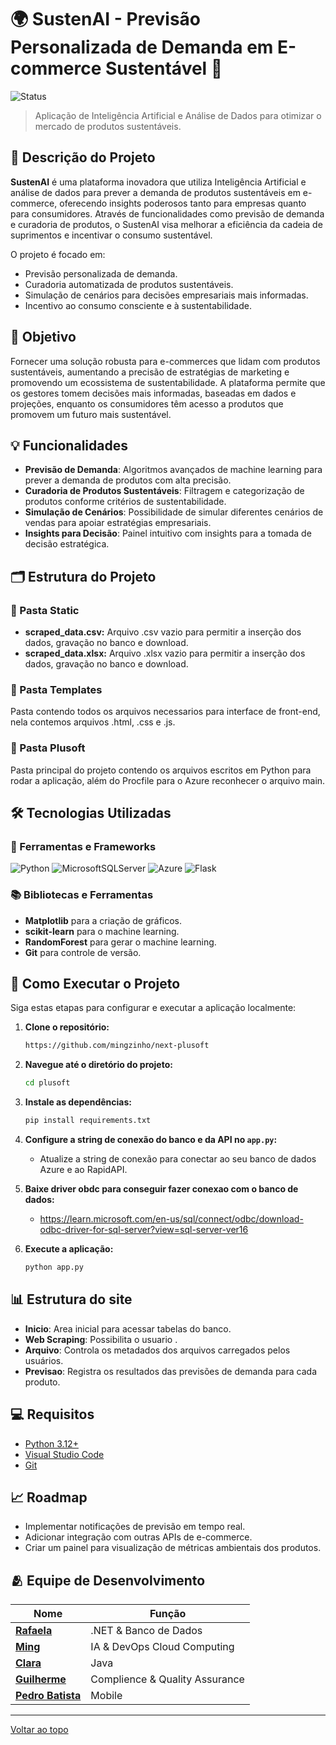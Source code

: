 # 🌍 SustenAI - Previsão Personalizada de Demanda em E-commerce Sustentável 🌱
![Status](https://img.shields.io/badge/STATUS-EM%20DESENVOLVIMENTO-yellow?style=for-the-badge)

> Aplicação de Inteligência Artificial e Análise de Dados para otimizar o mercado de produtos sustentáveis.

## 📌 Descrição do Projeto

**SustenAI** é uma plataforma inovadora que utiliza Inteligência Artificial e análise de dados para prever a demanda de produtos sustentáveis em e-commerce, oferecendo insights poderosos tanto para empresas quanto para consumidores. Através de funcionalidades como previsão de demanda e curadoria de produtos, o SustenAI visa melhorar a eficiência da cadeia de suprimentos e incentivar o consumo sustentável.

O projeto é focado em:

- Previsão personalizada de demanda.
- Curadoria automatizada de produtos sustentáveis.
- Simulação de cenários para decisões empresariais mais informadas.
- Incentivo ao consumo consciente e à sustentabilidade.

## 🎯 Objetivo

Fornecer uma solução robusta para e-commerces que lidam com produtos sustentáveis, aumentando a precisão de estratégias de marketing e promovendo um ecossistema de sustentabilidade. A plataforma permite que os gestores tomem decisões mais informadas, baseadas em dados e projeções, enquanto os consumidores têm acesso a produtos que promovem um futuro mais sustentável.

## 💡 Funcionalidades

- **Previsão de Demanda**: Algoritmos avançados de machine learning para prever a demanda de produtos com alta precisão.
- **Curadoria de Produtos Sustentáveis**: Filtragem e categorização de produtos conforme critérios de sustentabilidade.
- **Simulação de Cenários**: Possibilidade de simular diferentes cenários de vendas para apoiar estratégias empresariais.
- **Insights para Decisão**: Painel intuitivo com insights para a tomada de decisão estratégica.

## 🗂️ Estrutura do Projeto

### 📂 Pasta Static
- **scraped_data.csv:** Arquivo .csv vazio para permitir a inserção dos dados, gravação no banco e download.
- **scraped_data.xlsx:** Arquivo .xlsx vazio para permitir a inserção dos dados, gravação no banco e download.

### 📂 Pasta Templates
Pasta contendo todos os arquivos necessarios para interface de front-end, nela contemos arquivos .html, .css e .js.

### 📂 Pasta Plusoft
Pasta principal do projeto contendo os arquivos escritos em Python para rodar a aplicação, além do Procfile para o Azure reconhecer o arquivo main.

## 🛠️ Tecnologias Utilizadas

### 🔧 Ferramentas e Frameworks
![Python](https://img.shields.io/badge/python-3670A0?style=for-the-badge&logo=python&logoColor=ffdd54)
![MicrosoftSQLServer](https://img.shields.io/badge/Microsoft%20SQL%20Server-CC2927?style=for-the-badge&logo=microsoft%20sql%20server&logoColor=white)
![Azure](https://img.shields.io/badge/azure-%230072C6.svg?style=for-the-badge&logo=microsoftazure&logoColor=white)
![Flask](https://img.shields.io/badge/flask-%23000.svg?style=for-the-badge&logo=flask&logoColor=white)


### 📚 Bibliotecas e Ferramentas
- **Matplotlib** para a criação de gráficos.
- **scikit-learn** para o machine learning.
- **RandomForest** para gerar o machine learning.
- **Git** para controle de versão.

## 🚀 Como Executar o Projeto

Siga estas etapas para configurar e executar a aplicação localmente:

1. **Clone o repositório:**
   ```bash
   https://github.com/mingzinho/next-plusoft
   ```

2. **Navegue até o diretório do projeto:**
   ```bash
   cd plusoft
   ```

3. **Instale as dependências:**
   ```bash
   pip install requirements.txt
   ```

4. **Configure a string de conexão do banco e da API no `app.py`:**
   - Atualize a string de conexão para conectar ao seu banco de dados Azure e ao RapidAPI.
  
5. **Baixe driver obdc para conseguir fazer conexao com o banco de dados:**
   - https://learn.microsoft.com/en-us/sql/connect/odbc/download-odbc-driver-for-sql-server?view=sql-server-ver16

5. **Execute a aplicação:**
   ```bash
   python app.py
   ```

## 📊 Estrutura do site

- **Inicio**: Area inicial para acessar tabelas do banco.
- **Web Scraping**: Possibilita o usuario .
- **Arquivo**: Controla os metadados dos arquivos carregados pelos usuários.
- **Previsao**: Registra os resultados das previsões de demanda para cada produto.

## 💻 Requisitos

- [Python 3.12+](https://www.python.org/downloads/release/python-3120/)
- [Visual Studio Code](https://code.visualstudio.com/)
- [Git](https://git-scm.com)

## 📈 Roadmap

- Implementar notificações de previsão em tempo real.
- Adicionar integração com outras APIs de e-commerce.
- Criar um painel para visualização de métricas ambientais dos produtos.


## 🫂 Equipe de Desenvolvimento

| Nome                        | Função                                |
| ---------------------------- | ------------------------------------- |
| **[Rafaela](https://github.com/rafluuz)** | .NET & Banco de Dados |
| **[Ming](https://github.com/mingzinho)** | IA & DevOps Cloud Computing
| **[Clara](https://github.com/clarabcerq)** | Java |
| **[Guilherme](https://github.com/Guilherme379)** | Complience & Quality Assurance |
| **[Pedro Batista ](https://github.com/yoboypb)** | Mobile |

---

<a href="#top">Voltar ao topo</a>
